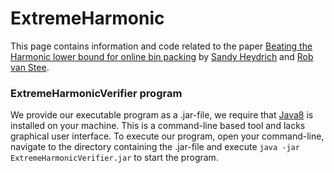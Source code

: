 # ExtremeHarmonic

This page contains information and code related to the paper [Beating the Harmonic lower bound for online bin packing](https://arxiv.org/abs/1511.00876) by [Sandy Heydrich](http://people.mpi-inf.mpg.de/~heydrich/) and [Rob van Stee](http://www.cs.le.ac.uk/people/rvs4/). 

### ExtremeHarmonicVerifier program

We provide our executable program as a .jar-file, we require that [Java8](http://www.oracle.com/technetwork/java/javase/downloads/jre8-downloads-2133155.html) is installed on your machine. This is a command-line based tool and lacks graphical user interface. To execute our program, open your command-line, navigate to the directory containing the .jar-file and execute `java -jar ExtremeHarmonicVerifier.jar` to start the program.

